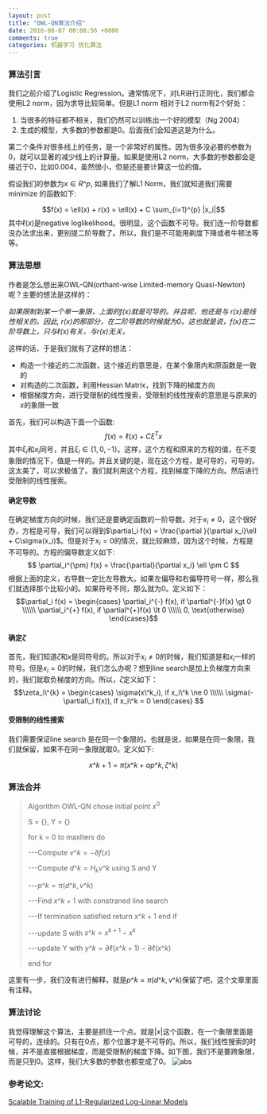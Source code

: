 ```yaml
---
layout: post
title: "OWL-QN算法介绍"
date: 2016-06-07 00:08:56 +0800
comments: true
categories: 机器学习 优化算法
---
```


### 算法引言
我们之前介绍了Logistic Regression。通常情况下，对LR进行正则化，我们都会使用L2 norm，因为求导比较简单。但是L1 norm 相对于L2 norm有2个好处：

1. 当很多的特征都不相关，我们仍然可以训练出一个好的模型（Ng 2004）
2. 生成的模型，大多数的参数都是0。后面我们会知道这是为什么。

第二个条件对很多线上的任务，是一个非常好的属性。因为很多没必要的参数为0，就可以显著的减少线上的计算量。如果是使用L2 norm，大多数的参数都会是接近于0，比如0.004，虽然很小，但是还是要计算这一位的值。

假设我们的参数为$x \in R\^p$, 如果我们了解L1 Norm，我们就知道我们需要minimize 的函数如下:

$$f(x) = \ell(x) + r(x) =  \ell(x) + C \sum_{i=1}^{p} |x_i|$$
其中$\ell(x)$是negative loglikelihood。很明显，这个函数不可导。我们连一阶导数都没办法求出来，更别提二阶导数了。所以，我们是不可能用剃度下降或者牛顿法等等。

### 算法思想
作者是怎么想出来OWL-QN(orthant-wise Limited-memory Quasi-Newton)呢？主要的想法是这样的：

*如果限制到某一个单一象限，上面的$f(x)$就是可导的。并且呢，他还是与 $r(x)$是线性相关的。因此, $r(x)$的那部分，在二阶导数的时候就为0。这也就是说，f(x)在二阶导数上，只与$\ell(x)$有关，与$r(x)$无关。*

这样的话，于是我们就有了这样的想法：

- 构造一个接近的二次函数，这个接近的意思是，在某个象限内和原函数是一致的
- 对构造的二次函数，利用Hessian Matrix，找到下降的梯度方向
- 根据梯度方向，进行受限制的线性搜索，受限制的线性搜索的意思是与原来的$x$的象限一致

首先，我们可以构造下面一个函数:
$$ f(x) = \ell(x) + C\xi ^T x $$ 
其中$\xi_i$和$x_i$同号，并且$\xi_i \in \{ 1, 0, -1 \}$。这样，这个方程和原来的方程的值，在不变象限的情况下，值是一样的。并且关键的是，现在这个方程，是可导的，可导的。这太美了，可以求极值了。我们就利用这个方程，找到梯度下降的方向。然后进行受限制的线性搜索。
 
#### 确定导数
在确定梯度方向的时候，我们还是要确定函数的一阶导数。对于$x_i \ne 0$，这个很好办，方程是可导，我们可以得到$\partial_i f(x) = \frac{\partial }{\partial x_i}\ell + C\sigma(x_i)$。但是对于$x_i = 0$的情况，就比较麻烦，因为这个时候，方程是不可导的。方程的偏导数定义如下:
$$ \partial_i^{\pm} f(x) = \frac{\partial}{\partial x_i} \ell \pm C $$
根据上面的定义，右导数一定比左导数大。如果左偏导和右偏导符号一样，那么我们就选择那个比较小的。如果符号不同，那么就为0。定义如下：
$$\partial_i f(x)  = \begin{cases}
\partial_i^{-} f(x), if \partial^{-}f(x) \gt 0 \\\\\\
\partial_i^{+} f(x), if \partial^{+}f(x) \lt 0 \\\\\\
0, \text{otherwise}
\end{cases}$$

#### 确定$\zeta$
首先，我们知道$\zeta$和$x$是同符号的。所以对于$x_i \ne 0$的时候，我们知道是和$x_i$一样的符号。但是$x_i = 0$的时候，我们怎么办呢？想到line search是加上负梯度方向来的，我们就取负梯度的方向。所以，$\zeta$定义如下：
$$\zeta_i\^{k} = \begin{cases}
\sigma(x\^k_i), if x_i\^k \ne 0 \\\\\\
\sigma(- \partial\_i f(x)), if x_i\^k = 0
\end{cases} $$

#### 受限制的线性搜索
我们需要保证line search 是在同一个象限的。也就是说，如果是在同一象限，我们就保留，如果不在同一象限就取$0$。定义如下:

$$ x\^{k+1} = \pi( x\^k + \alpha p\^k, \zeta\^k) $$

### 算法合并
> Algorithm OWL-QN
>chose initial point $x^0$
>
>S = {}, Y = {} 
>
>for k = 0 to maxIters do
>
>---Compute $v\^k = - \partial f(x)$
>
>---Compute $d\^k = H_k v\^k$ using S and Y
>
>---$p\^k = \pi ( d\^k, v\^k )$
>
>---Find $x\^{k+1}$ with constraned line search
>
>---If termination satisfied return $x\^{k+1}$ end if
>
>---update S with $s\^k = x^{k+1} - x^{k}$
>
>---update Y with $y\^k = \partial \ell(x\^{k+1}) - \partial \ell(x\^k)$
>
>end for
> 

这里有一步，我们没有进行解释，就是$p\^k = \pi ( d\^k, v\^k )$保留了吧，这个文章里面有注释。

### 算法讨论
我觉得理解这个算法，主要是抓住一个点。就是$|x|$这个函数，在一个象限里面是可导的，连续的。只有在$0$点，那个位置才是不可导的。所以，我们线性搜索的时候，并不是直接根据梯度，而是受限制的梯度下降。如下图，我们不是要跨象限，而是只到$0$。这样，我们大多数的参数也都变成了0。
![abs](http://7xv0xu.com1.z0.glb.clouddn.com/absx.jpg)

### 参考论文: 
[Scalable Training of L1-Regularized Log-Linear Models](http://www.machinelearning.org/proceedings/icml2007/papers/449.pdf)
